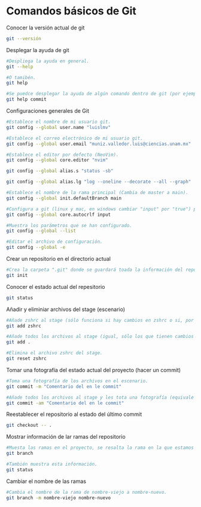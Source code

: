 # Comandos básicos de Git

Conocer la versión actual de git
```zsh
git --versión
```
Desplegar la ayuda de git
```zsh
#Despliega la ayuda en general.
git --help

#O tamibén.
git help

#Se puedce desplegar la ayuda de algún comando dentro de git (por ejemp. commit).
git help commit
```
Configuraciones generales de Git
```zsh
#Establece el nombre de mi usuario git.
git config --global user.name "luislmv" 

#Establece el correo electrónico de mi usuario git.
git config --global user.email "muniz.valledor.luis@ciencias.unam.mx"

#Establece el editor por defecto (NeoVim).
git config --global core.editor "nvim"

git config --global alias.s "status -sb"

git config --global alias.lg "log --oneline --decorate --all --graph"

#Establece el nombre de la rama principal (Cambia de master a main).
git config --global init.defaultBranch main

#Configura a git (linux y mac, en windows cambiar "input" por "true") para que maneje correctamente los saltos de linea.
git config --global core.autocrlf input

#Muestra los parámetros que se han configurado.
git config --global --list 

#Editar el archivo de configuración.
git config --global -e
```
Crear un repositorio en el directorio actual
```zsh
#Crea la carpeta ".git" donde se guardará toada la información del repositorio en el directorio actual.
git init
```
Conocer el estado actual del repesitorio
```zsh
git status
```
Añadir y eliminiar archivos del stage (escenario)
```zsh
#Añade zshrc al stage (sólo funciona si hay cambios en zshrc o si, por alguna razón, aún no se le da seguimiento a zshrc).
git add zshrc

#Añade todos los archivos al stage (igual, sólo los que tienen cambios o a los que aún no se les da seguimiento).
git add .

#Elimina el archivo zshrc del stage.
git reset zshrc
```
Tomar una fotografía del estado actual del proyecto (hacer un commit)
```zsh
#Toma una fotografía de los archivos en el escenario.
git commit -m "Comentario del en le commit"

#Añade todos los archivos al stage y les tota una fotografía (equivale a "add ." sequido del un "commit -m").
git commit -am "Comentario del en le commit"
```
Reestablecer el repositorio al estado del último commit
```zsh
git checkout -- .
```
Mostrar información de lar ramas del repositorio
```zsh
#Muesta las ramas en el proyecto, se resalta la rama en la que estamos trabajando actualmente.
git branch

#También muestra esta información.
git status
```
Cambiar el nombre de las ramas
```zsh
#Cambia el nombre de la rama de nombre-viejo a nombre-nuevo.
git branch -m nombre-viejo nombre-nuevo
```
